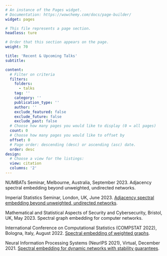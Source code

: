 ```yaml
---
# An instance of the Pages widget.
# Documentation: https://wowchemy.com/docs/page-builder/
widget: pages

# This file represents a page section.
headless: ture

# Order that this section appears on the page.
weight: 70

title: 'Recent & Upcoming Talks'
subtitle:

content:
  # Filter on criteria
  filters:
    folders:
      - talks
    tag: ''
    category: ''
    publication_type: ''
    author: ''
    exclude_featured: false
    exclude_future: false
    exclude_past: false
  # Choose how many pages you would like to display (0 = all pages)
  count: 0
  # Choose how many pages you would like to offset by
  offset: 0
  # Page order: descending (desc) or ascending (asc) date.
  order: desc
design:
  # Choose a view for the listings:
  view: citation
  columns: '2'
---
```


NUMBATs Seminar, Melbourne, Australia, September 2023. Adjacency spectral embedding beyond unweighted, undirected networks.

Imperial Statistics Seminar, London, UK, June 2023. [Adjacency spectral embedding beyond unweighted, undirected networks](https://www.imperial.ac.uk/events/161848/tom-barrett-and-ian-gallagher/).

Mathematical and Statistical Aspects of Security and Cybersecurity, Bristol, UK, May 2023. Spectral graph embedding for computer networks.

International Conference on Computational Statistics (COMPSTAT 2022), Bologna, Italy, August 2022. [Spectral embedding of weighted graphs](http://www.cmstatistics.org/RegistrationsV2/COMPSTAT2022/viewSubmission.php?in=379&token=r7ro998nr741p5o64r6r2qp67o286n48).

Neural Information Processing Systems (NeurIPS 2021), Virtual, December 2021. [Spectral embedding for dynamic networks with stability guarantees](https://neurips.cc/virtual/2021/poster/28308).